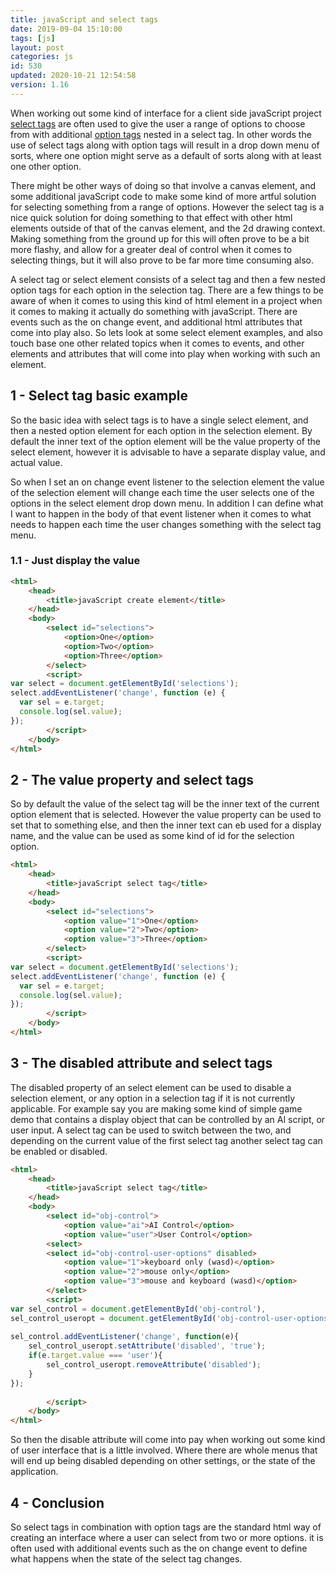 ```yaml
---
title: javaScript and select tags
date: 2019-09-04 15:10:00
tags: [js]
layout: post
categories: js
id: 530
updated: 2020-10-21 12:54:58
version: 1.16
---
```


When working out some kind of interface for a client side javaScript project [select tags](https://developer.mozilla.org/en-US/docs/Web/HTML/Element/select) are often used to give the user a range of options to choose from with additional [option tags](https://developer.mozilla.org/en-US/docs/Web/HTML/Element/option) nested in a select tag. In other words the use of select tags along with option tags will result in a drop down menu of sorts, where one option might serve as a default of sorts along with at least one other option.

There might be other ways of doing so that involve a canvas element, and some additional javaScript code to make some kind of more artful solution for selecting something from a range of options. However the select tag is a nice quick solution for doing something to that effect with other html elements outside of that of the canvas element, and the 2d drawing context. Making something from the ground up for this will often prove to be a bit more flashy, and allow for a greater deal of control when it comes to selecting things, but it will also prove to be far more time consuming also.

A select tag or select element consists of a select tag and then a few nested option tags for each option in the selection tag. There are a few things to be aware of when it comes to using this kind of html element in a project when it comes to making it actually do something with javaScript. There are events such as the on change event, and additional html attributes that come into play also. So lets look at some select element examples, and also touch base one other related topics when it comes to events, and other elements and attributes that will come into play when working with such an element.

<!-- more -->

## 1 - Select tag basic example

So the basic idea with select tags is to have a single select element, and then a nested option element for each option in the selection element. By default the inner text of the option element will be the value property of the select element, however it is advisable to have a separate display value, and actual value. 

So when I set an on change event listener to the selection element the value of the selection element will change each time the user selects one of the options in the select element drop down menu. In addition I can define what I want to happen in the body of that event listener when it comes to what needs to happen each time the user changes something with the select tag menu.

### 1.1 - Just display the value

```html
<html>
    <head>
        <title>javaScript create element</title>
    </head>
    <body>
        <select id="selections">
            <option>One</option>
            <option>Two</option>
            <option>Three</option>
        </select>
        <script>
var select = document.getElementById('selections');
select.addEventListener('change', function (e) {
  var sel = e.target;
  console.log(sel.value);
});
        </script>
    </body>
</html>
```

## 2 - The value property and select tags

So by default the value of the select tag will be the inner text of the current option element that is selected. However the value property can be used to set that to something else, and then the inner text can eb used for a display name, and the value can be used as some kind of id for the selection option.

```html
<html>
    <head>
        <title>javaScript select tag</title>
    </head>
    <body>
        <select id="selections">
            <option value="1">One</option>
            <option value="2">Two</option>
            <option value="3">Three</option>
        </select>
        <script>
var select = document.getElementById('selections');
select.addEventListener('change', function (e) {
  var sel = e.target;
  console.log(sel.value);
});
        </script>
    </body>
</html>
```

## 3 - The disabled attribute and select tags

The disabled property of an select element can be used to disable a selection element, or any option in a selection tag if it is not currently applicable. For example say you are making some kind of simple game demo that contains a display object that can be controlled by an AI script, or user input. A select tag can be used to switch between the two, and depending on the current value of the first select tag another select tag can be enabled or disabled.

```html
<html>
    <head>
        <title>javaScript select tag</title>
    </head>
    <body>
        <select id="obj-control">
            <option value="ai">AI Control</option>
            <option value="user">User Control</option>
        <select>
        <select id="obj-control-user-options" disabled>
            <option value="1">keyboard only (wasd)</option>
            <option value="2">mouse only</option>
            <option value="3">mouse and keyboard (wasd)</option>
        </select>
        <script>
var sel_control = document.getElementById('obj-control'),
sel_control_useropt = document.getElementById('obj-control-user-options');
 
sel_control.addEventListener('change', function(e){
    sel_control_useropt.setAttribute('disabled', 'true');
    if(e.target.value === 'user'){
        sel_control_useropt.removeAttribute('disabled');
    }
});
 
        </script>
    </body>
</html>
```

So then the disable attribute will come into pay when working out some kind of user interface that is a little involved. Where there are whole menus that will end up being disabled depending on other settings, or the state of the application.

## 4 - Conclusion

So select tags in combination with option tags are the standard html way of creating an interface where a user can select from two or more options. it is often used with additional events such as the on change event to define what happens when the state of the select tag changes.